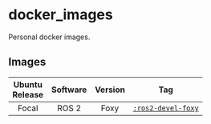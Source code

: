 # docker_images

Personal docker images.

## Images

|Ubuntu<br>Release|Software|Version|Tag|
|:------------:|:------:|:-----:|:-:|
|Focal|ROS 2|Foxy|[`:ros2-devel-foxy`](./ros2/focal/foxy/Dockerfile)|
